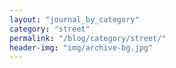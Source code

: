 ```yaml
---
layout: "journal_by_category"
category: "street"
permalink: "/blog/category/street/"
header-img: "img/archive-bg.jpg"
---
```

